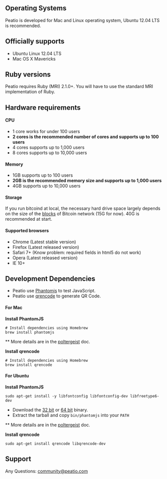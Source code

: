 Operating Systems
-----------------

Peatio is developed for Mac and Linux operating system, Ubuntu 12.04 LTS is recommended.

## Officially supports

* Ubuntu Linux 12.04 LTS
* Mac OS X Mavericks

## Ruby versions

Peatio requires Ruby (MRI) 2.1.0+. You will have to use the standard MRI implementation of Ruby.

## Hardware requirements

#### CPU

* 1 core works for under 100 users
* **2 cores is the recommended number of cores and supports up to 100 users**
* 4 cores supports up to 1,000 users
* 8 cores supports up to 10,000 users

#### Memory

* 1GB supports up to 100 users
* **2GB is the recommended memory size and supports up to 1,000 users**
* 4GB supports up to 10,000 users

#### Storage

If you run bitcoind at local, the necessary hard drive space largely depends on the size of the [blocks](https://en.bitcoin.it/wiki/Blocks) of Bitcoin network (15G for now). 40G is recommended at start.


#### Supported browsers

* Chrome (Latest stable version)
* Firefox (Latest released version)
* Safari 7+ (Know problem: required fields in html5 do not work)
* Opera (Latest released version)
* IE 10+

## Development Dependencies

* Peatio use [Phantomjs](http://phantomjs.org/) to test JavaScript.
* Peatio use [qrencode](http://fukuchi.org/works/qrencode/index.html.en) to generate QR Code.

#### For Mac

**Install PhantomJS**

    # Install dependencies using Homebrew
    brew install phantomjs

** More details are in the [poltergeist](https://github.com/jonleighton/poltergeist/blob/master/README.md) doc.

**Install qrencode**

    # Install dependencies using Homebrew
    brew install qrencode


#### For Ubuntu

**Install PhantomJS**

    sudo apt-get install -y libfontconfig libfontconfig-dev libfreetype6-dev

* Download the [32 bit](https://phantomjs.googlecode.com/files/phantomjs-1.9.2-linux-i686.tar.bz2)
or [64 bit](https://phantomjs.googlecode.com/files/phantomjs-1.9.2-linux-x86_64.tar.bz2)
binary.
* Extract the tarball and copy `bin/phantomjs` into your `PATH`

** More details are in the [poltergeist](https://github.com/jonleighton/poltergeist/blob/master/README.md) doc.


**Install qrencode**

    sudo apt-get install qrencode libqrencode-dev


## Support

Any Questions: [community@peatio.com](mailto:community@peatio.com)
